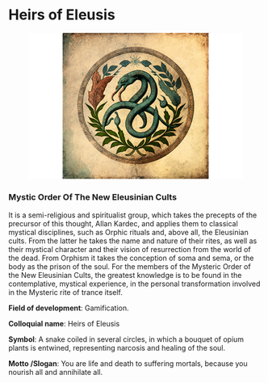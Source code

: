 # Heirs of Eleusis

<figure><img src="../../../.gitbook/assets/Factions - Heirs of Eleusis (1).png" alt=""><figcaption></figcaption></figure>

### Mystic Order Of The New Eleusinian Cults

It is a semi-religious and spiritualist group, which takes the precepts of the precursor of this thought, Allan Kardec, and applies them to classical mystical disciplines, such as Orphic rituals and, above all, the Eleusinian cults. From the latter he takes the name and nature of their rites, as well as their mystical character and their vision of resurrection from the world of the dead. From Orphism it takes the conception of soma and sema, or the body as the prison of the soul. For the members of the Mysteric Order of the New Eleusinian Cults, the greatest knowledge is to be found in the contemplative, mystical experience, in the personal transformation involved in the Mysteric rite of trance itself.

**Field of development**: Gamification.

**Colloquial name**: Heirs of Eleusis

**Symbol**: A snake coiled in several circles, in which a bouquet of opium plants is entwined, representing narcosis and healing of the soul.

**Motto /Slogan**: You are life and death to suffering mortals, because you nourish all and annihilate all.
